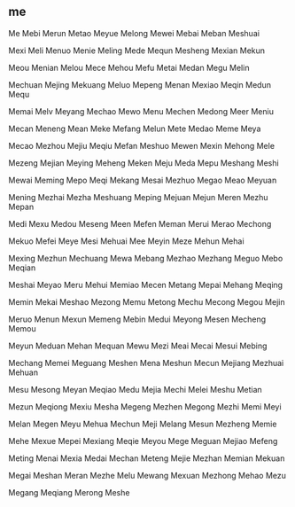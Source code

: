me
---

Me Mebi Merun Metao Meyue Melong Mewei Mebai Meban Meshuai

Mexi Meli Menuo Menie Meling Mede Mequn Mesheng Mexian Mekun

Meou Menian Melou Mece Mehou Mefu Metai Medan Megu Melin

Mechuan Mejing Mekuang Meluo Mepeng Menan Mexiao Meqin Medun Mequ

Memai Melv Meyang Mechao Mewo Menu Mechen Medong Meer Meniu

Mecan Meneng Mean Meke Mefang Melun Mete Medao Meme Meya

Mecao Mezhou Mejiu Meqiu Mefan Meshuo Mewen Mexin Mehong Mele

Mezeng Mejian Meying Meheng Meken Meju Meda Mepu Meshang Meshi

Mewai Meming Mepo Meqi Mekang Mesai Mezhuo Megao Meao Meyuan

Mening Mezhai Mezha Meshuang Meping Mejuan Mejun Meren Mezhu Mepan

Medi Mexu Medou Meseng Meen Mefen Meman Merui Merao Mechong

Mekuo Mefei Meye Mesi Mehuai Mee Meyin Meze Mehun Mehai

Mexing Mezhun Mechuang Mewa Mebang Mezhao Mezhang Meguo Mebo   Meqian

Meshai Meyao Meru Mehui Memiao Mecen Metang Mepai Mehang Meqing

Memin Mekai Meshao Mezong Memu Metong Mechu Mecong Megou Mejin

Meruo Menun Mexun Memeng Mebin Medui Meyong Mesen Mecheng Memou

Meyun Meduan Mehan Mequan Mewu Mezi Meai Mecai Mesui Mebing

Mechang Memei Meguang Meshen Mena Meshun Mecun Mejiang Mezhuai Mehuan

Mesu Mesong Meyan Meqiao Medu Mejia Mechi Melei Meshu Metian

Mezun Meqiong Mexiu Mesha Megeng Mezhen Megong Mezhi Memi Meyi

Melan Megen Meyu Mehua Mechun Meji Melang Mesun Mezheng Memie

Mehe Mexue Mepei Mexiang Meqie Meyou Mege Meguan Mejiao Mefeng

Meting Menai Mexia Medai Mechan Meteng Mejie Mezhan Memian Mekuan

Megai Meshan Meran Mezhe Melu Mewang Mexuan Mezhong Mehao Mezu

Megang Meqiang Merong Meshe 